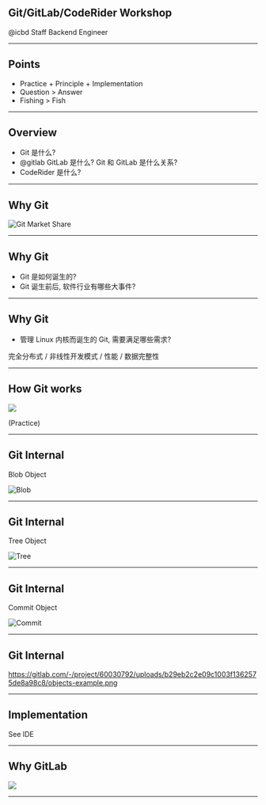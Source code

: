 ## Git/GitLab/CodeRider Workshop

@icbd Staff Backend Engineer

---

## Points

- Practice + Principle + Implementation
- Question > Answer
- Fishing > Fish

---

## Overview

- Git 是什么?
- @gitlab GitLab 是什么? Git 和 GitLab 是什么关系?
- CodeRider 是什么?

---

## Why Git

![Git Market Share](https://gitlab.com/-/project/60030792/uploads/67494565e89ea9d22925df902309f541/git-market-share.png)

---

## Why Git

- Git 是如何诞生的?
- Git 诞生前后, 软件行业有哪些大事件?

----

## Why Git

- 管理 Linux 内核而诞生的 Git, 需要满足哪些需求?

完全分布式 / 非线性开发模式 / 性能 / 数据完整性

---

## How Git works

![](https://git-scm.com/book/en/v2/images/areas.png)

(Practice)

---

## Git Internal

Blob Object

![Blob](https://gitlab.com/-/project/60030792/uploads/ed413f3a6f3d74417e193e977be99bd2/object-blob.png)

---

## Git Internal

Tree Object

![Tree](https://gitlab.com/-/project/60030792/uploads/1d23821a3a4d76c77cc9428a399af2d9/object-tree.png)

---

## Git Internal

Commit Object

![Commit](https://gitlab.com/-/project/60030792/uploads/f90b9e60c563a2d3e657f714baf4df1b/object-commit.png)

---

## Git Internal

https://gitlab.com/-/project/60030792/uploads/b29eb2c2e09c1003f1362575de8a98c8/objects-example.png

---

## Implementation

See IDE

---

## Why GitLab

![](https://gitlab.com/-/project/60030792/uploads/e3ceda864efdb7e498a0afc131c46654/gitlab-market-share.png)

---
